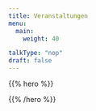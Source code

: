 ```yaml
---
title: Veranstaltungen
menu:
  main:
    weight: 40

talkType: "nop"
draft: false
---
```


{{% hero %}}

<!-- TODO: filter and search -->

{{% /hero %}}

